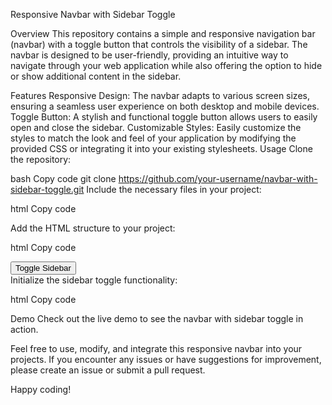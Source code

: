 Responsive Navbar with Sidebar Toggle

Overview
This repository contains a simple and responsive navigation bar (navbar) with a toggle button that controls the visibility of a sidebar. The navbar is designed to be user-friendly, providing an intuitive way to navigate through your web application while also offering the option to hide or show additional content in the sidebar.

Features
Responsive Design: The navbar adapts to various screen sizes, ensuring a seamless user experience on both desktop and mobile devices.
Toggle Button: A stylish and functional toggle button allows users to easily open and close the sidebar.
Customizable Styles: Easily customize the styles to match the look and feel of your application by modifying the provided CSS or integrating it into your existing stylesheets.
Usage
Clone the repository:

bash
Copy code
git clone https://github.com/your-username/navbar-with-sidebar-toggle.git
Include the necessary files in your project:

html
Copy code
<!-- Include CSS -->
<link rel="stylesheet" href="path/to/navbar-with-sidebar-toggle.css">

<!-- Include JavaScript -->
<script src="path/to/navbar-with-sidebar-toggle.js"></script>
Add the HTML structure to your project:

html
Copy code
<!-- Navbar -->
<nav class="navbar">
  <!-- Your Navbar Content -->
  <button id="sidebarToggleBtn">Toggle Sidebar</button>
</nav>

<!-- Sidebar -->
<div class="sidebar">
  <!-- Your Sidebar Content -->
</div>
Initialize the sidebar toggle functionality:

html
Copy code
<script>
  // Initialize Sidebar Toggle
  document.addEventListener('DOMContentLoaded', function () {
    const sidebarToggleBtn = document.getElementById('sidebarToggleBtn');
    const sidebar = document.querySelector('.sidebar');

    sidebarToggleBtn.addEventListener('click', function () {
      sidebar.classList.toggle('sidebar-open');
    });
  });
</script>
Demo
Check out the live demo to see the navbar with sidebar toggle in action.

Feel free to use, modify, and integrate this responsive navbar into your projects. If you encounter any issues or have suggestions for improvement, please create an issue or submit a pull request.

Happy coding!
